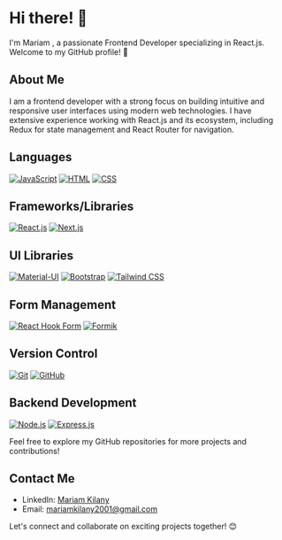 # Hi there! 👋

I'm Mariam , a passionate Frontend Developer specializing in React.js. Welcome to my GitHub profile! 🚀

## About Me

I am a frontend developer with a strong focus on building intuitive and responsive user interfaces using modern web technologies. I have extensive experience working with React.js and its ecosystem, including Redux for state management and React Router for navigation.

## Languages

[![JavaScript](https://img.shields.io/badge/-JavaScript-yellow?style=flat&logo=javascript&logoColor=white)](#) [![HTML](https://img.shields.io/badge/-HTML5-orange?style=flat&logo=html5&logoColor=white)](#) [![CSS](https://img.shields.io/badge/-CSS3-blue?style=flat&logo=css3&logoColor=white)](#)

## Frameworks/Libraries 

[![React.js](https://img.shields.io/badge/-React.js-blue?style=flat&logo=react&logoColor=white)](#) [![Next.js](https://img.shields.io/badge/-Next.js-black?style=flat&logo=next.js&logoColor=white)](#)

## UI Libraries 

[![Material-UI](https://img.shields.io/badge/-Material--UI-blue?style=flat&logo=material-ui&logoColor=white)](#) [![Bootstrap](https://img.shields.io/badge/-Bootstrap-purple?style=flat&logo=bootstrap&logoColor=white)](#) [![Tailwind CSS](https://img.shields.io/badge/-Tailwind_CSS-blue?style=flat&logo=tailwind-css&logoColor=white)](#)

## Form Management 

[![React Hook Form](https://img.shields.io/badge/-React_Hook_Form-green?style=flat&logo=react&logoColor=white)](#) [![Formik](https://img.shields.io/badge/-Formik-orange?style=flat&logo=formik&logoColor=white)](#)

## Version Control 

[![Git](https://img.shields.io/badge/-Git-black?style=flat&logo=git&logoColor=white)](#) [![GitHub](https://img.shields.io/badge/-GitHub-black?style=flat&logo=github&logoColor=white)](#)

## Backend Development 

[![Node.js](https://img.shields.io/badge/-Node.js-green?style=flat&logo=node.js&logoColor=white)](#) [![Express.js](https://img.shields.io/badge/-Express.js-lightgrey?style=flat&logo=express&logoColor=white)](#)


Feel free to explore my GitHub repositories for more projects and contributions!

## Contact Me

- LinkedIn: [Mariam Kilany]([link-to-linkedin](https://www.linkedin.com/in/mariamkilany/))
- Email: [mariamkilany2001@gmail.com](mailto:mariamkilany2001@gmail.com)

Let's connect and collaborate on exciting projects together! 😊
